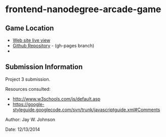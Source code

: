 frontend-nanodegree-arcade-game
===============================

Game Location
-------------
- [Web site live view](http://ripley6811.github.io/frontend-nanodegree-arcade-game/)
- [Github Repository](https://github.com/Ripley6811/frontend-nanodegree-arcade-game/tree/gh-pages) - (gh-pages branch)
- 

 

Submission Information
----------------------
Project 3 submission.

Resources consulted:
- http://www.w3schools.com/js/default.asp
- https://google-styleguide.googlecode.com/svn/trunk/javascriptguide.xml#Comments

Author: Jay W. Johnson

Date: 12/13/2014
